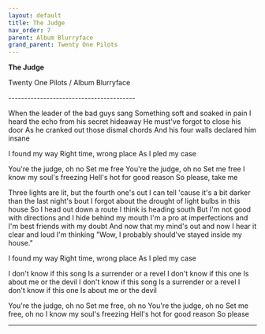 ```yaml
---  
layout: default  
title: The Judge  
nav_order: 7  
parent: Album Blurryface  
grand_parent: Twenty One Pilots  
---  
```


**The Judge**
<p>
Twenty One Pilots / Album Blurryface
</p>  
----------------------------------------

When the leader of the bad guys sang
Something soft and soaked in pain
I heard the echo from his secret hideaway
He must've forgot to close his door
As he cranked out those dismal chords
And his four walls declared him insane

I found my way
Right time, wrong place
As I pled my case

You're the judge, oh no
Set me free
You're the judge, oh no
Set me free
I know my soul's freezing
Hell's hot for good reason
So please, take me

Three lights are lit, but the fourth one's out
I can tell 'cause it's a bit darker than the last night's bout
I forgot about the drought of light bulbs in this house
So I head out down a route I think is heading south
But I'm not good with directions and I hide behind my mouth
I'm a pro at imperfections and I'm best friends with my doubt
And now that my mind's out and now I hear it clear and loud
I'm thinking "Wow, I probably should've stayed inside my house."

I found my way
Right time, wrong place
As I pled my case

I don't know if this song
Is a surrender or a revel
I don't know if this one
Is about me or the devil
I don't know if this song
Is a surrender or a revel
I don't know if this one
Is about me or the devil

You're the judge, oh no
Set me free, oh no
You're the judge, oh no
Set me free, oh no
I know my soul's freezing
Hell's hot for good reason
So please

----------------------------------------------
